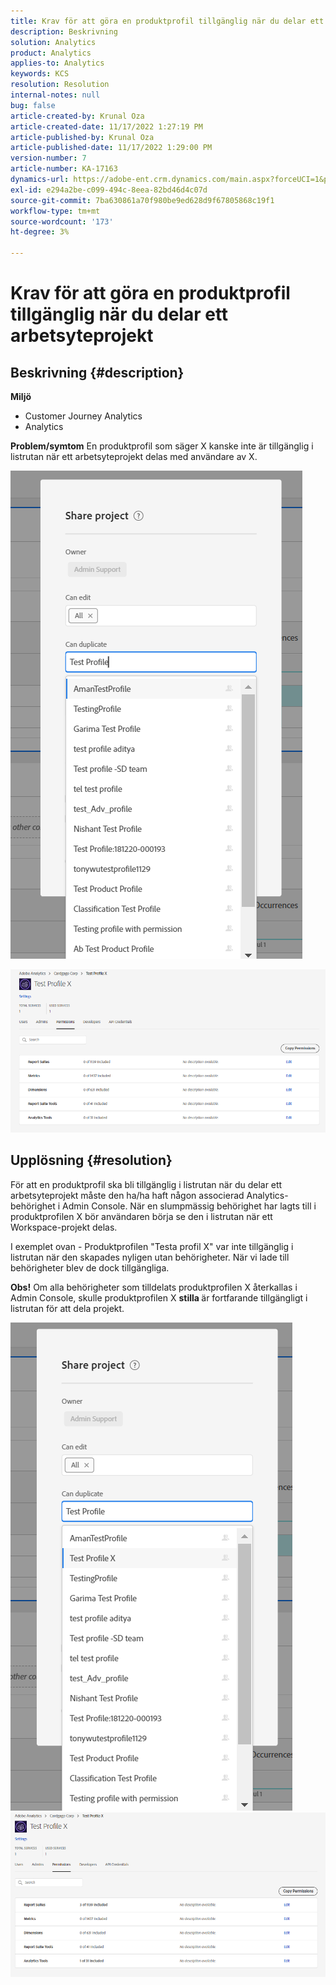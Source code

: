 ```yaml
---
title: Krav för att göra en produktprofil tillgänglig när du delar ett arbetsyteprojekt
description: Beskrivning
solution: Analytics
product: Analytics
applies-to: Analytics
keywords: KCS
resolution: Resolution
internal-notes: null
bug: false
article-created-by: Krunal Oza
article-created-date: 11/17/2022 1:27:19 PM
article-published-by: Krunal Oza
article-published-date: 11/17/2022 1:29:00 PM
version-number: 7
article-number: KA-17163
dynamics-url: https://adobe-ent.crm.dynamics.com/main.aspx?forceUCI=1&pagetype=entityrecord&etn=knowledgearticle&id=7b352f8e-7b66-ed11-9561-6045bd006149
exl-id: e294a2be-c099-494c-8eea-82bd46d4c07d
source-git-commit: 7ba630861a70f980be9ed628d9f67805868c19f1
workflow-type: tm+mt
source-wordcount: '173'
ht-degree: 3%

---
```


# Krav för att göra en produktprofil tillgänglig när du delar ett arbetsyteprojekt

## Beskrivning {#description}

<b>Miljö</b>
- Customer Journey Analytics
- Analytics 



<b>Problem/symtom</b>
En produktprofil som säger X kanske inte är tillgänglig i listrutan när ett arbetsyteprojekt delas med användare av X.



![](assets/___7c352f8e-7b66-ed11-9561-6045bd006149___.png)

![](assets/___7e352f8e-7b66-ed11-9561-6045bd006149___.png)


## Upplösning {#resolution}


För att en produktprofil ska bli tillgänglig i listrutan när du delar ett arbetsyteprojekt måste den ha/ha haft någon associerad Analytics-behörighet i Admin Console. När en slumpmässig behörighet har lagts till i produktprofilen X bör användaren börja se den i listrutan när ett Workspace-projekt delas.

I exemplet ovan - Produktprofilen &quot;Testa profil X&quot; var inte tillgänglig i listrutan när den skapades nyligen utan behörigheter. När vi lade till behörigheter blev de dock tillgängliga.

<b>Obs!</b> Om alla behörigheter som tilldelats produktprofilen X återkallas i Admin Console, skulle produktprofilen X <b>stilla </b>är fortfarande tillgängligt i listrutan för att dela projekt.

![](assets/30693c56-ceef-eb11-bacb-0022480a5901.png)     ![](assets/c4b23919-ceef-eb11-bacb-0022480a5901.png)
